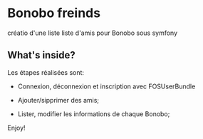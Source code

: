 Bonobo freinds
========================

créatio d'une liste liste d'amis pour Bonobo sous symfony

What's inside?
--------------

Les étapes réalisées sont:

  * Connexion, déconnexion et inscription avec FOSUserBundle

  * Ajouter/sipprimer des amis;

  * Lister, modifier les informations de chaque Bonobo;


Enjoy!
